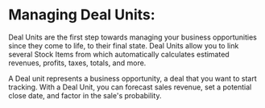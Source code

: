 # Managing Deal Units:

Deal Units are the first step towards managing your business opportunities since they come to life, to their final state. Deal Units allow you to link several Stock Items from which automatically calculates estimated revenues, profits, taxes, totals, and more.

A Deal unit represents a business opportunity, a deal that you want to start tracking. With a Deal Unit, you can forecast sales revenue, set a potential close date, and factor in the sale's probability.